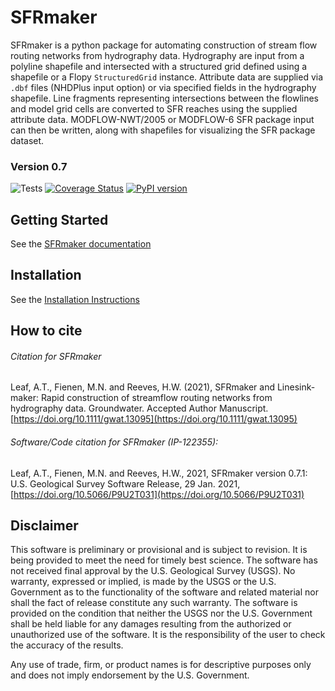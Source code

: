 SFRmaker
===
SFRmaker is a python package for automating construction of stream flow routing networks from hydrography data. Hydrography are input from a polyline shapefile and intersected with a structured grid defined using a shapefile or a Flopy `StructuredGrid` instance. Attribute data are supplied via `.dbf` files (NHDPlus input option) or via specified fields in the hydrography shapefile. Line fragments representing intersections between the flowlines and model grid cells are converted to SFR reaches using the supplied attribute data. MODFLOW-NWT/2005 or MODFLOW-6 SFR package input can then be written, along with shapefiles for visualizing the SFR package dataset.


### Version 0.7

![Tests](https://github.com/usgs/sfrmaker/workflows/Tests/badge.svg)
[![Coverage Status](https://codecov.io/github/usgs/SFRmaker/coverage.svg?branch=develop)](https://codecov.io/github/usgs/SFRmaker/coverage.svg?branch=develop)
[![PyPI version](https://badge.fury.io/py/sfrmaker.svg)](https://badge.fury.io/py/sfrmaker)


Getting Started
----------------------------------------------- 
See the [SFRmaker documentation](https://usgs.github.io/sfrmaker/index.html)


Installation
-----------------------------------------------
See the [Installation Instructions](https://usgs.github.io/sfrmaker/latest/installation.html)

How to cite
--------------
###### Citation for SFRmaker

Leaf, A.T., Fienen, M.N. and Reeves, H.W. (2021), SFRmaker and Linesink‐maker: Rapid construction of streamflow routing networks from hydrography data. Groundwater. Accepted Author Manuscript. [https://doi.org/10.1111/gwat.13095](https://doi.org/10.1111/gwat.13095)

###### Software/Code citation for SFRmaker (IP-122355):
Leaf, A.T., Fienen, M.N. and Reeves, H.W., 2021, SFRmaker version 0.7.1: U.S. Geological Survey Software Release, 29 Jan. 2021, [https://doi.org/10.5066/P9U2T031](https://doi.org/10.5066/P9U2T031)

Disclaimer
----------

This software is preliminary or provisional and is subject to revision. It is
being provided to meet the need for timely best science. The software has not
received final approval by the U.S. Geological Survey (USGS). No warranty,
expressed or implied, is made by the USGS or the U.S. Government as to the
functionality of the software and related material nor shall the fact of release
constitute any such warranty. The software is provided on the condition that
neither the USGS nor the U.S. Government shall be held liable for any damages
resulting from the authorized or unauthorized use of the software. It is the responsibility of the user to check the accuracy of the results.

Any use of trade, firm, or product names is for descriptive purposes only and does not imply endorsement by the U.S. Government.